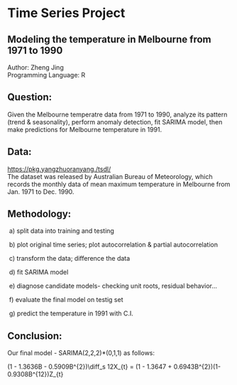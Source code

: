 
# Time Series Project <br>
## Modeling the temperature in Melbourne from 1971 to 1990 <br>

Author: Zheng Jing <br>
Programming Language: R <br>


## Question: 

Given the Melbourne temperatre data from 1971 to 1990, analyze its pattern (trend & seasonality), perform anomaly detection, fit SARIMA model, then make predictions for Melbourne temperature in 1991. <br>


## Data:
https://pkg.yangzhuoranyang./tsdl/ <br>
The dataset was released by Australian Bureau of Meteorology, which records the monthly data of mean maximum temperature in Melbourne from Jan. 1971 to Dec. 1990.


## Methodology:

​ a) split data into training and testing <br>

​ b) plot original time series; plot autocorrelation & partial autocorrelation <br>

​ c) transform the data; difference the data <br>

​ d) fit SARIMA model <br>

​ e) diagnose candidate models- checking unit roots, residual behavior... <br>

​ f) evaluate the final model on testig set <br>

​ g) predict the temperature in 1991 with C.I. <br>


## Conclusion:

Our final model - SARIMA(2,2,2)*(0,1,1) as follows:

(1 - 1.3636B - 0.5909B^{2})\diff_s 12X_{t} = (1 - 1.3647 + 0.6943B^{2})(1-0.9308B^{12})Z_{t}


